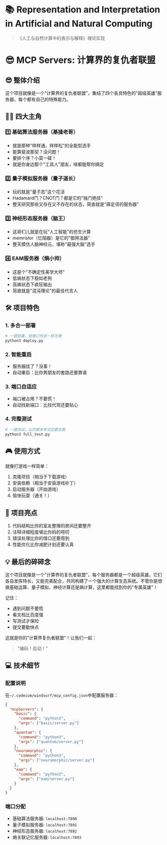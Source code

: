 # 📚 Representation and Interpretation in Artificial and Natural Computing

> 《人工与自然计算中的表示与解释》理论实现

# 😎 MCP Servers: 计算界的复仇者联盟

## 😎 整体介绍
这个项目就像是一个"计算界的复仇者联盟"，集结了四个各具特色的"超级英雄"服务器，每个都有自己的特殊能力。

## 🦸‍♂️ 四大主角

### 1️⃣ 基础算法服务器（基操老哥）
- 就是那种"样样通，样样松"的全能型选手
- 能算斐波那契？没问题！
- 要排个序？小菜一碟！
- 就是你身边那个"工具人"朋友，啥都能帮你搞定

### 2️⃣ 量子模拟服务器（量子道长）
- 玩的就是"量子态"这个花活
- Hadamard门？CNOT门？都是它的"独门绝技"
- 整天研究那些又存在又不存在的状态，简直就是"薛定谔的服务器"

### 3️⃣ 神经形态服务器（脑王）
- 这哥们儿就是在玩"人工智能"的仿生计算
- memristor（忆阻器）是它的"御用法器"
- 整天模仿人脑神经元，堪称"最强大脑"选手

### 4️⃣ EAM服务器（熵小帅）
- 这是个"不确定性美学大师"
- 低熵状态下稳如老狗
- 高熵状态下疯狂输出
- 简直就是"混沌理论"的最佳代言人

## 🛠️ 项目特色

### 1. 多合一部署
```python
# 一键部署，就像订外卖一样方便
python3 deploy.py
```

### 2. 智能重启
- 服务器挂了？没事！
- 自动重启：比你男朋友的套路还要靠谱

### 3. 端口自适应
- 端口被占用？不要慌！
- 自动找新端口：比找代驾还要贴心

### 4. 完整测试
```python
# 一键测试，比你期末考试还要全面
python3 full_test.py
```

## 🎮 使用方式

就像打游戏一样简单：
1. 克隆项目（相当于下载游戏）
2. 安装依赖（相当于安装游戏补丁）
3. 启动服务器（开始游戏）
4. 愉快玩耍（通关！）

## 🤔 项目亮点
1. 代码结构比你的室友整理的房间还要整齐
2. 注释详细程度堪比你妈的唠叨
3. 错误处理比你的借口还要周到
4. 性能优化比你减肥计划还要认真

## 💡 最后的碎碎念
这个项目就像是一个"计算界的复仇者联盟"，每个服务器都是一个超级英雄，它们各自发挥特长，又能完美配合，共同构建了一个强大的计算生态系统。不管你是想做基础运算、量子模拟、神经计算还是熵计算，这里都能找到你的"专属英雄"！

记住：
- 遇到问题不要慌
- 看文档比百度强
- 写测试才保险
- 提交要勤快点

这就是你的"计算界复仇者联盟"！让我们一起：
> "编码！启动！"

## 💻 技术细节

### 配置说明
在`~/.codeium/windsurf/mcp_config.json`中配置服务器：

```json
{
  "mcpServers": {
    "basic": {
      "command": "python3",
      "args": ["basic/server.py"]
    },
    "quantum": {
      "command": "python3",
      "args": ["quantum/server.py"]
    },
    "neuromorphic": {
      "command": "python3",
      "args": ["neuromorphic/server.py"]
    },
    "eam": {
      "command": "python3",
      "args": ["eam/server.py"]
    }
  }
}
```

### 端口分配
- 基础算法服务器: `localhost:7890`
- 量子模拟服务器: `localhost:7891`
- 神经形态服务器: `localhost:7892`
- 熵关联记忆服务器: `localhost:7893`
